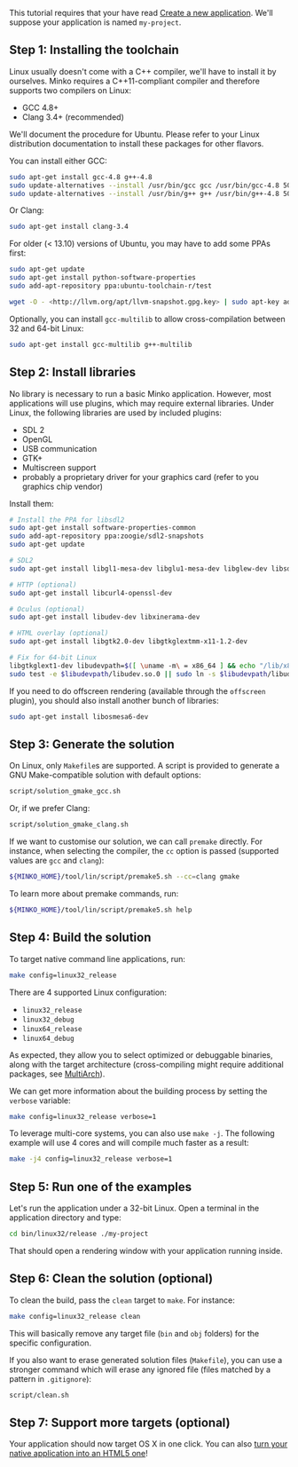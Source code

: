 This tutorial requires that your have read [Create a new application](../tutorial/Create_a_new_application.md). We'll suppose your application is named `my-project`.

Step 1: Installing the toolchain
--------------------------------

Linux usually doesn't come with a C++ compiler, we'll have to install it by ourselves. Minko requires a C++11-compliant compiler and therefore supports two compilers on Linux:

-   GCC 4.8+
-   Clang 3.4+ (recommended)

We'll document the procedure for Ubuntu. Please refer to your Linux distribution documentation to install these packages for other flavors.

You can install either GCC:

```bash
sudo apt-get install gcc-4.8 g++-4.8
sudo update-alternatives --install /usr/bin/gcc gcc /usr/bin/gcc-4.8 50
sudo update-alternatives --install /usr/bin/g++ g++ /usr/bin/g++-4.8 50 
```

Or Clang:

```bash
sudo apt-get install clang-3.4 
```

For older (< 13.10) versions of Ubuntu, you may have to add some PPAs first:

```bash
sudo apt-get update 
sudo apt-get install python-software-properties
sudo add-apt-repository ppa:ubuntu-toolchain-r/test

wget -O - <http://llvm.org/apt/llvm-snapshot.gpg.key> | sudo apt-key add -
```

Optionally, you can install `gcc-multilib` to allow cross-compilation between 32 and 64-bit Linux:

```bash
sudo apt-get install gcc-multilib g++-multilib 
```

Step 2: Install libraries
-------------------------

No library is necessary to run a basic Minko application. However, most applications will use plugins, which may require external libraries. Under Linux, the following libraries are used by included plugins:

-   SDL 2
-   OpenGL
-   USB communication
-   GTK+
-   Multiscreen support
-   probably a proprietary driver for your graphics card (refer to you graphics chip vendor)

Install them:

```bash
# Install the PPA for libsdl2 
sudo apt-get install software-properties-common 
sudo add-apt-repository ppa:zoogie/sdl2-snapshots 
sudo apt-get update

# SDL2 
sudo apt-get install libgl1-mesa-dev libglu1-mesa-dev libglew-dev libsdl2-dev

# HTTP (optional) 
sudo apt-get install libcurl4-openssl-dev

# Oculus (optional) 
sudo apt-get install libudev-dev libxinerama-dev

# HTML overlay (optional) 
sudo apt-get install libgtk2.0-dev libgtkglextmm-x11-1.2-dev

# Fix for 64-bit Linux
libgtkglext1-dev libudevpath=$([ \uname -m\ = x86_64 ] && echo "/lib/x86_64-linux-gnu" || echo "/lib/i386-linux-gnu") 
sudo test -e $libudevpath/libudev.so.0 || sudo ln -s $libudevpath/libudev.so.1 $libudevpath/libudev.so.0 
```


If you need to do offscreen rendering (available through the `offscreen` plugin), you should also install another bunch of libraries:

```bash
sudo apt-get install libosmesa6-dev 
```


Step 3: Generate the solution
-----------------------------

On Linux, only `Makefile`s are supported. A script is provided to generate a GNU Make-compatible solution with default options:

```bash
script/solution_gmake_gcc.sh 
```


Or, if we prefer Clang:

```bash
script/solution_gmake_clang.sh 
```


If we want to customise our solution, we can call `premake` directly. For instance, when selecting the compiler, the `cc` option is passed (supported values are `gcc` and `clang`):

```bash
${MINKO_HOME}/tool/lin/script/premake5.sh --cc=clang gmake 
```


To learn more about premake commands, run:

```bash
${MINKO_HOME}/tool/lin/script/premake5.sh help 
```


Step 4: Build the solution
--------------------------

To target native command line applications, run:

```bash
make config=linux32_release 
```


There are 4 supported Linux configuration:

-   `linux32_release`
-   `linux32_debug`
-   `linux64_release`
-   `linux64_debug`

As expected, they allow you to select optimized or debuggable binaries, along with the target architecture (cross-compiling might require additional packages, see [MultiArch](https://help.ubuntu.com/community/MultiArch)).

We can get more information about the building process by setting the `verbose` variable:

```bash
make config=linux32_release verbose=1 
```


To leverage multi-core systems, you can also use `make -j`. The following example will use 4 cores and will compile much faster as a result:

```bash
make -j4 config=linux32_release verbose=1 
```


Step 5: Run one of the examples
-------------------------------

Let's run the application under a 32-bit Linux. Open a terminal in the application directory and type:

```bash
cd bin/linux32/release ./my-project 
```


That should open a rendering window with your application running inside.

Step 6: Clean the solution (optional)
-------------------------------------

To clean the build, pass the `clean` target to `make`. For instance:

```bash
make config=linux32_release clean 
```


This will basically remove any target file (`bin` and `obj` folders) for the specific configuration.

If you also want to erase generated solution files (`Makefile`), you can use a stronger command which will erase any ignored file (files matched by a pattern in `.gitignore`):

```bash
script/clean.sh 
```


Step 7: Support more targets (optional)
---------------------------------------

Your application should now target OS X in one click. You can also [turn your native application into an HTML5 one](../tutorial/Targeting_HTML5.md)!

